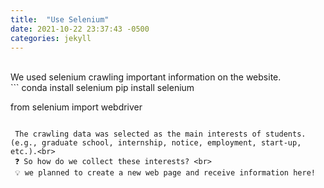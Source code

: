 ```yaml
---
title:  "Use Selenium"
date: 2021-10-22 23:37:43 -0500
categories: jekyll
---
```

<br>
We used selenium crawling important information on the website.<br>
```
conda install selenium
pip install selenium

from selenium import webdriver
```

 The crawling data was selected as the main interests of students. (e.g., graduate school, internship, notice, employment, start-up, etc.).<br>
 ❓ So how do we collect these interests? <br>
 💡 we planned to create a new web page and receive information here!